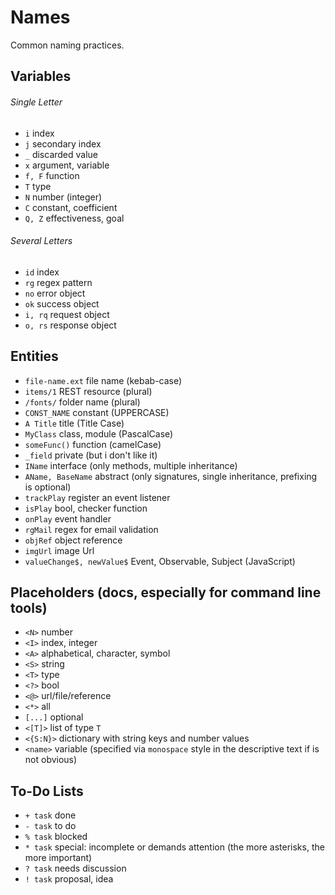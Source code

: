 # Names

Common naming practices.

## Variables

###### Single Letter

- ` i `     index
- ` j `     secondary index
- ` _ `     discarded value
- ` x `     argument, variable
- ` f, F `  function
- ` T `     type
- ` N `     number (integer)
- ` C `     constant, coefficient
- ` Q, Z `  effectiveness, goal

###### Several Letters

- ` id `    index
- ` rg `    regex pattern
- ` no `    error object
- ` ok `    success object
- ` i, rq ` request object
- ` o, rs ` response object

## Entities

- ` file-name.ext `           file name (kebab-case)
- ` items/1 `                 REST resource (plural)
- ` /fonts/ `                 folder name (plural)
- ` CONST_NAME `              constant (UPPERCASE)
- ` A Title `                 title (Title Case)
- ` MyClass `                 class, module (PascalCase)
- ` someFunc() `              function (camelCase)
- ` _field `                  private (but i don't like it)
- ` IName `                   interface (only methods, multiple inheritance)
- ` AName, BaseName `         abstract (only signatures, single inheritance, prefixing is optional)
- ` trackPlay `               register an event listener
- ` isPlay `                  bool, checker function
- ` onPlay `                  event handler
- ` rgMail `                  regex for email validation
- ` objRef `                  object reference
- ` imgUrl `                  image Url
- ` valueChange$, newValue$ ` Event, Observable, Subject (JavaScript)

## Placeholders (docs, especially for command line tools)

- ` <N> ` number
- ` <I> ` index, integer
- ` <A> ` alphabetical, character, symbol
- ` <S> ` string
- ` <T> ` type
- ` <?> ` bool
- ` <@> ` url/file/reference
- ` <*> ` all
- ` [...] ` optional
- ` <[T]> ` list of type `T`
- ` <{S:N}> ` dictionary with string keys and number values
- ` <name> ` variable (specified via `monospace` style in the descriptive text if is not obvious)


## To-Do Lists

- ` + task `  done
- ` - task `  to do
- ` % task `  blocked
- ` * task `  special: incomplete or demands attention (the more asterisks, the more important)
- ` ? task `  needs discussion
- ` ! task `  proposal, idea
